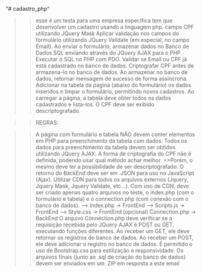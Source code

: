 "# cadastro_php"
>> esse é um testa para uma empresa especifica 
>> tem que desenvolver um cadastro usando a linguagem php.
>> campo CPF utilizando JQuery Mask
>> Aplicar validação nos campos do formulário utilizando JQuery Validate (em especial, no campo Email).
>> Ao enviar o formulário, armazenar dados no Banco de Dados SQL enviando através do JQuery AJAX para o PHP.
>> Executar o SQL no PHP com PDO.
>>Validar se Email ou CPF já está cadastrado no banco de dados.
>>Criptografar CPF antes de armazena-lo no banco de dados.
>>Ao armazenar no banco de dados, retornar mensagem de sucesso de forma assíncrona.
>>Adicionar na tabela da página (abaixo do formulário) os dados inseridos e limpar o formulário, permitindo novos cadastros.
>>Ao carregar a página, a tabela deve obter todos os dados cadastrados e lista-los.
>>O CPF deve ser exibido descriptografado.


>> REGRAS:

>>A página com formulário e tabela NÃO devem conter elementos em PHP para preenchimento da tabela com dados.
>>Todos os dados para preenchimento da tabela devem ser obtidos utilizando JQuery AJAX.
>>A forma de criptografia do CPF não é definida, podendo usar qual método achar melhor. >>Porém, o mesmo deve ter a possibilidade de ser descriptografado.
>>O retorno do BackEnd deve ser em .JSON para uso no JavaScript (Ajax).
>>Utilizar CDN para todos os arquivos externos (Jquery, Jquery Mask, Jquery Validate, etc...).
>>Com uso de CDN, deve ser criado apenas quatro arquivos no teste, o index.php (com o formulário e tabela) e o connection.php (com conexão com o banco de dados).
--> Index.php -> FrontEnd
--> Scripts.js -> FrontEnd
--> Style.css -> FrontEnd (opcional)
>>Connection.php -> BackEnd
>>O arquivo Connection.php deve verificar se a requisição recebida pelo JQuery AJAX é POST ou GET, executando funções diferentes.
>>Ao receber um GET, ele deve retornar os registros do banco de dados.
>>Ao receber um POST, ele deve adicionar o registro no banco de dados.
>>É permitido o uso de Bootstrap.css para estilização e responsividade.
>>Os arquivos finais (junto ao .sql de criação do banco de dados) devem ser enviados em um .ZIP em resposta a este email 

